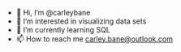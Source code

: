 - 👋 Hi, I’m @carleybane
- 👀 I’m interested in visualizing data sets
- 🌱 I’m currently learning SQL
- 📫 How to reach me carley.bane@outlook.com

<!---
carleybane/carleybane is a ✨ special ✨ repository because its `README.md` (this file) appears on your GitHub profile.
You can click the Preview link to take a look at your changes.
--->
